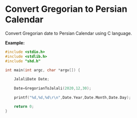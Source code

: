 # Convert Gregorian to Persian Calendar

Convert Gregorian date to Persian Calendar using C language.

**Example:**

```c
#include <stdio.h>
#include <stdlib.h>
#include "shd.h"

int main(int argc, char *argv[]) {
	
	JalaliDate Date;
	
	Date=GregorianToJalali(2020,12,30);
	
	printf("%d,%d,%d\r\n",Date.Year,Date.Month,Date.Day);

	return 0;
}
```

